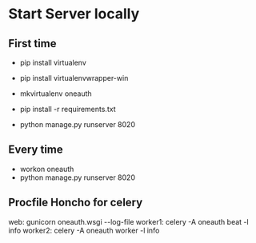 # Start Server locally

## First time

- pip install virtualenv
- pip install virtualenvwrapper-win

- mkvirtualenv oneauth
- pip install -r requirements.txt
- python manage.py runserver 8020

## Every time

- workon oneauth
- python manage.py runserver 8020

## Procfile Honcho for celery

web: gunicorn oneauth.wsgi --log-file
worker1: celery -A oneauth beat -l info
worker2: celery -A oneauth worker -l info
